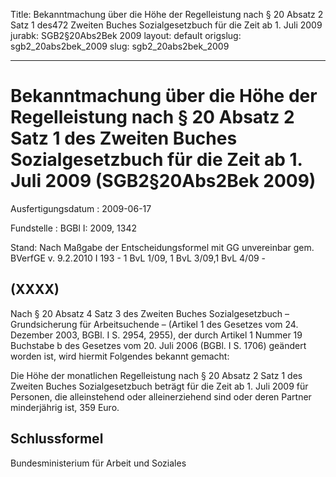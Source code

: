 Title: Bekanntmachung über die Höhe der Regelleistung nach § 20 Absatz 2 Satz 1 des472
  Zweiten Buches Sozialgesetzbuch für die Zeit ab 1. Juli 2009
jurabk: SGB2§20Abs2Bek 2009
layout: default
origslug: sgb2_20abs2bek_2009
slug: sgb2_20abs2bek_2009

---

# Bekanntmachung über die Höhe der Regelleistung nach § 20 Absatz 2 Satz 1 des Zweiten Buches Sozialgesetzbuch für die Zeit ab 1. Juli 2009 (SGB2§20Abs2Bek 2009)

Ausfertigungsdatum
:   2009-06-17

Fundstelle
:   BGBl I: 2009, 1342

Stand: Nach Maßgabe der Entscheidungsformel mit GG unvereinbar gem. BVerfGE v. 9.2.2010 I 193 - 1 BvL 1/09, 1 BvL 3/09,1 BvL 4/09 -

## (XXXX)

Nach § 20 Absatz 4 Satz 3 des Zweiten Buches Sozialgesetzbuch –
Grundsicherung für Arbeitsuchende – (Artikel 1 des Gesetzes vom 24.
Dezember 2003, BGBl. I S. 2954, 2955), der durch Artikel 1 Nummer 19
Buchstabe b des Gesetzes vom 20. Juli 2006 (BGBl. I S. 1706) geändert
worden ist, wird hiermit Folgendes bekannt gemacht:

Die Höhe der monatlichen Regelleistung nach § 20 Absatz 2 Satz 1 des
Zweiten Buches Sozialgesetzbuch beträgt für die Zeit ab 1. Juli 2009
für Personen, die alleinstehend oder alleinerziehend sind oder deren
Partner minderjährig ist, 359 Euro.


## Schlussformel

Bundesministerium für Arbeit und Soziales

